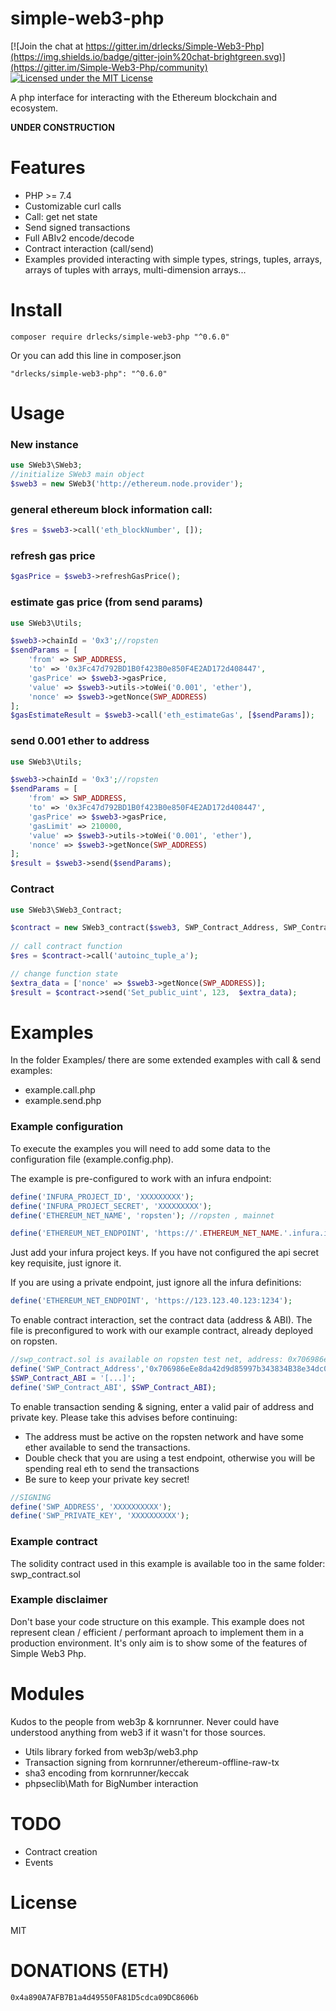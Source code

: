 # simple-web3-php
 
[![Join the chat at https://gitter.im/drlecks/Simple-Web3-Php](https://img.shields.io/badge/gitter-join%20chat-brightgreen.svg)](https://gitter.im/Simple-Web3-Php/community)
[![Licensed under the MIT License](https://img.shields.io/badge/License-MIT-blue.svg)](https://github.com/drlecks/Simple-Web3-Php/blob/master/LICENSE)


A php interface for interacting with the Ethereum blockchain and ecosystem.

**UNDER CONSTRUCTION**


# Features

- PHP >= 7.4
- Customizable curl calls
- Call: get net state
- Send signed transactions
- Full ABIv2 encode/decode 
- Contract interaction (call/send)
- Examples provided interacting with simple types, strings, tuples, arrays, arrays of tuples with arrays, multi-dimension arrays... 



# Install

 
```
composer require drlecks/simple-web3-php "^0.6.0"
```

Or you can add this line in composer.json

```
"drlecks/simple-web3-php": "^0.6.0"
```


# Usage

### New instance
```php
use SWeb3\SWeb3;
//initialize SWeb3 main object
$sweb3 = new SWeb3('http://ethereum.node.provider');
```
 
### general ethereum block information call:
```php 
$res = $sweb3->call('eth_blockNumber', []);
```
 
### refresh gas price 
```php 
$gasPrice = $sweb3->refreshGasPrice();
``` 

### estimate  gas price (from send params)
```php
use SWeb3\Utils;

$sweb3->chainId = '0x3';//ropsten
$sendParams = [ 
    'from' => SWP_ADDRESS,
    'to' => '0x3Fc47d792BD1B0f423B0e850F4E2AD172d408447', 
    'gasPrice' => $sweb3->gasPrice, 
    'value' => $sweb3->utils->toWei('0.001', 'ether'),
    'nonce' => $sweb3->getNonce(SWP_ADDRESS)
]; 
$gasEstimateResult = $sweb3->call('eth_estimateGas', [$sendParams]);
```
 
### send 0.001 ether to address
```php
use SWeb3\Utils;

$sweb3->chainId = '0x3';//ropsten
$sendParams = [ 
    'from' => SWP_ADDRESS,
    'to' => '0x3Fc47d792BD1B0f423B0e850F4E2AD172d408447', 
    'gasPrice' => $sweb3->gasPrice,
    'gasLimit' => 210000,
    'value' => $sweb3->utils->toWei('0.001', 'ether'),
    'nonce' => $sweb3->getNonce(SWP_ADDRESS)
];    
$result = $sweb3->send($sendParams); 
```
 
### Contract

```php
use SWeb3\SWeb3_Contract;

$contract = new SWeb3_contract($sweb3, SWP_Contract_Address, SWP_Contract_ABI);
  
// call contract function
$res = $contract->call('autoinc_tuple_a');

// change function state
$extra_data = ['nonce' => $sweb3->getNonce(SWP_ADDRESS)];
$result = $contract->send('Set_public_uint', 123,  $extra_data);
```

 

# Examples

In the folder Examples/ there are some extended examples with call & send examples:

- example.call.php
- example.send.php

 ### Example configuration

 To execute the examples you will need to add some data to the configuration file (example.config.php).

The example is pre-configured to work with an infura endpoint:

```php
define('INFURA_PROJECT_ID', 'XXXXXXXXX');
define('INFURA_PROJECT_SECRET', 'XXXXXXXXX');
define('ETHEREUM_NET_NAME', 'ropsten'); //ropsten , mainnet

define('ETHEREUM_NET_ENDPOINT', 'https://'.ETHEREUM_NET_NAME.'.infura.io/v3/'.INFURA_PROJECT_ID); 
```
Just add your infura project keys. If you have not configured the api secret key requisite, just ignore it.

If you are using a private endpoint, just ignore all the infura definitions:

```php 
define('ETHEREUM_NET_ENDPOINT', 'https://123.123.40.123:1234'); 
```

To enable contract interaction, set the contract data (address & ABI). The file is preconfigured to work with our example contract, already deployed on ropsten.
```php
//swp_contract.sol is available on ropsten test net, address: 0x706986eEe8da42d9d85997b343834B38e34dc000
define('SWP_Contract_Address','0x706986eEe8da42d9d85997b343834B38e34dc000'); 
$SWP_Contract_ABI = '[...]';
define('SWP_Contract_ABI', $SWP_Contract_ABI);
```

To enable transaction sending & signing, enter a valid pair of address and private key. Please take this advises before continuing:
- The address must be active on the ropsten network and have some ether available to send the transactions.
- Double check that you are using a test endpoint, otherwise you will be spending real eth to send the transactions
- Be sure to keep your private key secret! 

```php
//SIGNING
define('SWP_ADDRESS', 'XXXXXXXXXX');
define('SWP_PRIVATE_KEY', 'XXXXXXXXXX');
```

### Example contract

The solidity contract used in this example is available too in the same folder: swp_contract.sol

### Example disclaimer

Don't base your code structure on this example. This example does not represent clean / efficient / performant aproach to implement them in a production environment. It's only aim is to show some of the features of Simple Web3 Php.


# Modules

Kudos to the people from web3p & kornrunner. Never could have understood anything from web3 if it wasn't for those sources.

- Utils library forked from web3p/web3.php
- Transaction signing from kornrunner/ethereum-offline-raw-tx
- sha3 encoding from kornrunner/keccak
- phpseclib\Math for BigNumber interaction


# TODO

- Contract creation
- Events

# License
MIT
 

# DONATIONS (ETH)
 
``` 
0x4a890A7AFB7B1a4d49550FA81D5cdca09DC8606b
```